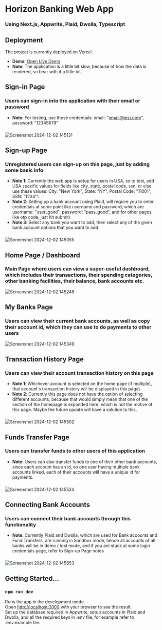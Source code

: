 # Horizon Banking Web App
### Using Next.js, Appwrite, Plaid, Dwolla, Typescript


## Deployment
The project is currently deployed on Vercel.
- **Demo**: [Open Live Demo](https://next-banking-horizon.vercel.app/)
- **Note**: The application is a little bit slow, because of how the data is rendered, so bear with it a little bit.


## Sign-in Page
### Users can sign-in into the application with their email or password
- **Note**: For testing, use these credentials: email: "email@test.com", password: "12345678"
### 
![Screenshot 2024-12-02 145131](https://github.com/user-attachments/assets/da93e2c7-4b17-4506-b9b5-1865de906f78)


## Sign-up Page
### Unregistered users can sign-up on this page, just by adding some basic info
- **Note 1**: Currently the web app is setup for users in USA, so to test, add USA specific values for fields like city, state, postal code, ssn, or else use these values: City: "New York", State: "NY", Postal Code: "11001", SSN: "1234"\
- **Note 2**: Setting up a bank account using Plaid, will require you to enter credentials at some point like username and password, which are username: "user_good", password: "pass_good", and for other pages like otp code, just hit submit\
- **Note 3**: Select any bank you want to add, then select any of the given bank account options that you want to add
### 
![Screenshot 2024-12-02 145055](https://github.com/user-attachments/assets/4643d454-8bbe-4778-a279-ab888bb85b2a)


## Home Page / Dashboard
### Main Page where users can view a super-useful dashboard, which includes their transactions, their spending categories, other banking facilities, their balance, bank accounts etc.
![Screenshot 2024-12-02 145246](https://github.com/user-attachments/assets/e37cc96a-5f15-47c0-b5b0-9ed59b33c248)


## My Banks Page
### Users can view their current bank accounts, as well as copy their account id, which they can use to do payments to other users
![Screenshot 2024-12-02 145349](https://github.com/user-attachments/assets/59764cac-fdbc-4a1a-bd93-92838179a708)


## Transaction History Page
### Users can view their account transaction history on this page
- **Note 1**: Whichever account is selected on the home page (if multiple), that account's transaction history will be displayed in this page\
- **Note 2**: Currently this page does not have the option of selecting different accounts, because that would simply mean that one of the section of the homepage is expanded here, which is not the motive of this page. Maybe the future update will have a solution to this.
###
![Screenshot 2024-12-02 145502](https://github.com/user-attachments/assets/9237195b-2124-4d5e-9009-fb50d7fcc319)


## Funds Transfer Page
### Users can transfer funds to other users of this application
- **Note**: Users can also transfer funds to one of their other bank accounts, since each account has an id, so one user having multiple bank accounts linked, each of their accounts will have a unique id for payments.
###
![Screenshot 2024-12-02 145524](https://github.com/user-attachments/assets/5c63a46f-ced4-4430-a4d6-526ae8dd35bb)


## Connecting Bank Accounts
### Users can connect their bank accounts through this functionality
- **Note**: Currently Plaid and Dwolla, which are used for Bank accounts and Fund Transfers, are running in Sandbox mode, hence all accounts of all banks will be in demo / test mode, and if you are stuck at some login credentials page, refer to Sign-up Page notes
###
![Screenshot 2024-12-02 145653](https://github.com/user-attachments/assets/a4a48e36-5b0a-4ee4-b315-9e64a6e64013)


## Getting Started...
### `npm run dev`
Runs the app in the development mode.\
Open [http://localhost:3000](http://localhost:3000) with your browser to see the result.\
Set up the database required in Appwrite, setup accounts in Plaid and Dwolla, and all the required keys in .env file, for example refer to .env.example file.

